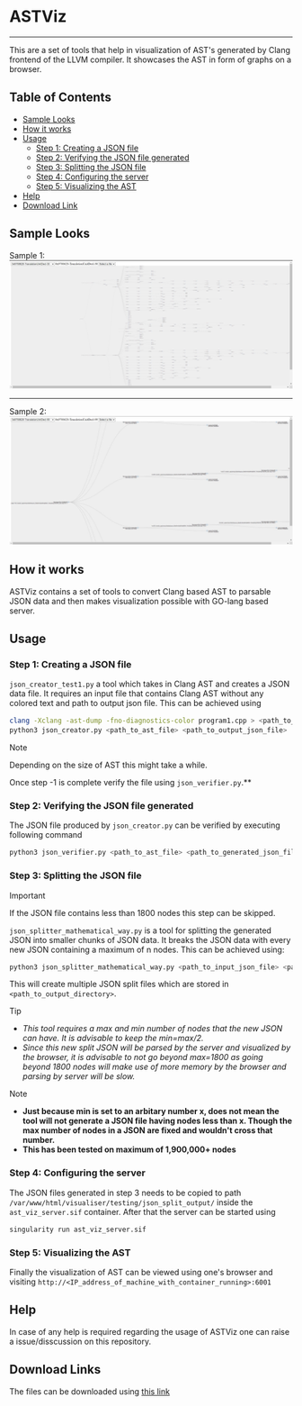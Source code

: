 # ASTViz
---

This are a set of tools that help in visualization of AST's generated by Clang frontend of the LLVM compiler. It showcases the AST in form of graphs on a browser.
                                                   
## Table of Contents

+ [Sample Looks](https://github.com/CDAC-SSDG/Tools/blob/main/ASTViz/README.md#sample-looks) 
+ [How it works](https://github.com/CDAC-SSDG/Tools/blob/main/ASTViz/README.md#how-it-works)
+ [Usage](https://github.com/CDAC-SSDG/Tools/blob/main/ASTViz/README.md#usage)
  * [Step 1: Creating a JSON file](https://github.com/CDAC-SSDG/Tools/blob/main/ASTViz/README.md#step-2-verifying-the-json-file-generated)
  * [Step 2: Verifying the JSON file generated](https://github.com/CDAC-SSDG/Tools/blob/main/ASTViz/README.md#step-1-verifying-the-json-file-generated)
  * [Step 3: Splitting the JSON file](https://github.com/CDAC-SSDG/Tools/blob/main/ASTViz/README.md#step-3-splitting-the-json-file)
  * [Step 4: Configuring the server](https://github.com/CDAC-SSDG/Tools/blob/main/ASTViz/README.md#step-4-configuring-the-server)
  * [Step 5: Visualizing the AST](https://github.com/CDAC-SSDG/Tools/blob/main/ASTViz/README.md#step-5-visualizing-the-ast)
+ [Help](https://github.com/CDAC-SSDG/Tools/blob/main/ASTViz/README.md#help)
+ [Download Link](https://github.com/CDAC-SSDG/Tools/blobl/main/ASTViz/README.md#download-link)

## Sample Looks

Sample 1:
![Screenshot1 for ASTViz](ASTViz-example1.jpg "ASTViz Example 1")

---

Sample 2:
![Screenshot2 for ASTViz](ASTViz-example2.jpg "ASTViz Example 2")

## How it works

ASTViz contains a set of tools to convert Clang based AST to parsable JSON data and then makes visualization possible with GO-lang based server.

## Usage

### Step 1: Creating a JSON file

`json_creator_test1.py` a tool which takes in Clang AST and creates a JSON data file. It requires an input file that contains Clang AST without any colored text and path to output json file. This can be achieved using

```bash
clang -Xclang -ast-dump -fno-diagnostics-color program1.cpp > <path_to_ast_file>
python3 json_creator.py <path_to_ast_file> <path_to_output_json_file>
```

> [!NOTE]
> Depending on the size of AST this might take a while.

Once step -1 is complete verify the file using `json_verifier.py`.**

### Step 2: Verifying the JSON file generated

The JSON file produced by `json_creator.py` can be verified by executing following command

```bash
python3 json_verifier.py <path_to_ast_file> <path_to_generated_json_file>
```
### Step 3: Splitting the JSON file

> [!IMPORTANT]
> If the JSON file contains less than 1800 nodes this step can be skipped.

`json_splitter_mathematical_way.py` is a tool for splitting the generated JSON into smaller chunks of JSON data. It breaks the JSON data with every new JSON containing a maximum of n nodes. This can be achieved using:

```bash
python3 json_splitter_mathematical_way.py <path_to_input_json_file> <path_to_output_directory> <max_number_of_nodes_allowed> <min_number_of_nodes>
```

This will create multiple JSON split files which are stored in `<path_to_output_directory>`.

> [!TIP]
> + *This tool requires a max and min number of nodes that the new JSON can have. It is advisable to keep the min=max/2.*
> + *Since this new split JSON will be parsed by the server and visualized by the browser, it is advisable to not go beyond max=1800 as going beyond 1800 nodes will make use of more memory by the browser and parsing by server will be slow.*

> [!NOTE]
> + **Just because min is set to an arbitary number x, does not mean the tool will not generate a JSON file having nodes less than x. Though the max number of nodes in a JSON are fixed and wouldn't cross that number.**
> + **This has been tested on maximum of 1,900,000+ nodes**

### Step 4: Configuring the server

The JSON files generated in step 3 needs to be copied to path `/var/www/html/visualiser/testing/json_split_output/` inside the `ast_viz_server.sif` container. After that the server can be started using

```bash
singularity run ast_viz_server.sif
```
### Step 5: Visualizing the AST 
Finally the visualization of AST can be viewed using one's browser and visiting `http://<IP_address_of_machine_with_container_running>:6001`


## Help

In case of any help is required regarding the usage of ASTViz one can raise a issue/disscussion on this repository.

## Download Links

The files can be downloaded using [this link](https://ssdg.cdacb.in:5000/)
